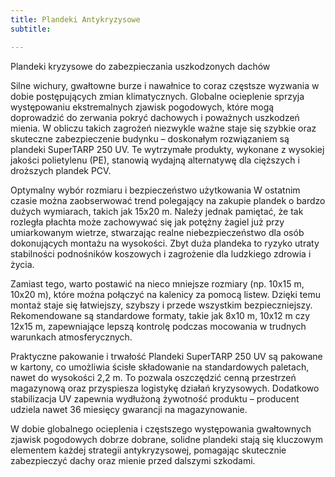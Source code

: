 ```yaml
---
title: Plandeki Antykryzysowe
subtitle: 

---
```


Plandeki kryzysowe do zabezpieczania uszkodzonych dachów

Silne wichury, gwałtowne burze i nawałnice to coraz częstsze wyzwania w dobie postępujących zmian klimatycznych. Globalne ocieplenie sprzyja występowaniu ekstremalnych zjawisk pogodowych, które mogą doprowadzić do zerwania pokryć dachowych i poważnych uszkodzeń mienia. W obliczu takich zagrożeń niezwykle ważne staje się szybkie oraz skuteczne zabezpieczenie budynku – doskonałym rozwiązaniem są plandeki SuperTARP 250 UV. Te wytrzymałe produkty, wykonane z wysokiej jakości polietylenu (PE), stanowią wydajną alternatywę dla cięższych i droższych plandek PCV.

Optymalny wybór rozmiaru i bezpieczeństwo użytkowania
W ostatnim czasie można zaobserwować trend polegający na zakupie plandek o bardzo dużych wymiarach, takich jak 15x20 m. Należy jednak pamiętać, że tak rozległa płachta może zachowywać się jak potężny żagiel już przy umiarkowanym wietrze, stwarzając realne niebezpieczeństwo dla osób dokonujących montażu na wysokości. Zbyt duża plandeka to ryzyko utraty stabilności podnośników koszowych i zagrożenie dla ludzkiego zdrowia i życia.

Zamiast tego, warto postawić na nieco mniejsze rozmiary (np. 10x15 m, 10x20 m), które można połączyć na kalenicy za pomocą listew. Dzięki temu montaż staje się łatwiejszy, szybszy i przede wszystkim bezpieczniejszy. Rekomendowane są standardowe formaty, takie jak 8x10 m, 10x12 m czy 12x15 m, zapewniające lepszą kontrolę podczas mocowania w trudnych warunkach atmosferycznych.

Praktyczne pakowanie i trwałość
Plandeki SuperTARP 250 UV są pakowane w kartony, co umożliwia ścisłe składowanie na standardowych paletach, nawet do wysokości 2,2 m. To pozwala oszczędzić cenną przestrzeń magazynową oraz przyspiesza logistykę działań kryzysowych. Dodatkowo stabilizacja UV zapewnia wydłużoną żywotność produktu – producent udziela nawet 36 miesięcy gwarancji na magazynowanie.

W dobie globalnego ocieplenia i częstszego występowania gwałtownych zjawisk pogodowych dobrze dobrane, solidne plandeki stają się kluczowym elementem każdej strategii antykryzysowej, pomagając skutecznie zabezpieczyć dachy oraz mienie przed dalszymi szkodami.